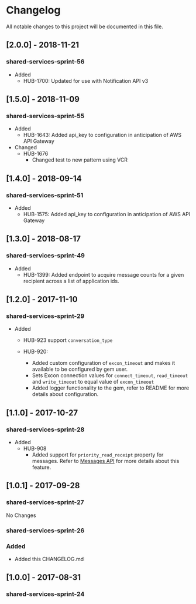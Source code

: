 # Changelog
All notable changes to this project will be documented in this file.

## [2.0.0] - 2018-11-21
### shared-services-sprint-56
  - Added
    - HUB-1700: Updated for use with Notification API v3

## [1.5.0] - 2018-11-09
### shared-services-sprint-55
  - Added
    - HUB-1643: Added api_key to configuration in anticipation of AWS API Gateway
  - Changed
    - HUB-1676
      - Changed test to new pattern using VCR

## [1.4.0] - 2018-09-14
### shared-services-sprint-51
  - Added
    - HUB-1575: Added api_key to configuration in anticipation of AWS API Gateway

## [1.3.0] - 2018-08-17
### shared-services-sprint-49
  - Added
    - HUB-1399: Added endpoint to acquire message counts for a given recipient across a list of application ids.

## [1.2.0] - 2017-11-10
### shared-services-sprint-29
  - Added
    - HUB-923 support `conversation_type`

    - HUB-920:
      - Added custom configuration of `excon_timeout` and makes it available to be configured by gem user.
      - Sets Excon connection values for `connect_timeout`, `read_timeout` and `write_timeout` to equal value of `excon_timeout`
      - Added logger functionality to the gem, refer to README for more details about configuration.


## [1.1.0] - 2017-10-27
### shared-services-sprint-28
  - Added
    - HUB-908
        - Added support for `priority_read_receipt` property for messages.  Refer to [Messages API](https://github.com/USSBA/message-api) for more details about this feature.

## [1.0.1] - 2017-09-28
### shared-services-sprint-27

  No Changes

### shared-services-sprint-26
### Added
  - Added this CHANGELOG.md

## [1.0.0] - 2017-08-31
### shared-services-sprint-24
